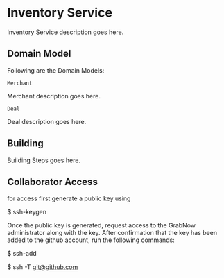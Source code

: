 # Inventory Service
Inventory Service description goes here.

## Domain Model
Following are the Domain Models:
~~~
Merchant
~~~
Merchant description goes here.
~~~
Deal
~~~
Deal description goes here.

## Building
Building Steps goes here.

## Collaborator Access
for access first generate a public key using

$ ssh-keygen

Once the public key is generated, request access to the GrabNow administrator along with the key. After confirmation that the key has been added to the github account, run the following commands:

$ ssh-add <key>

$ ssh -T git@github.com

